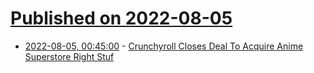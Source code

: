 # [Published on 2022-08-05](index.md)

* [2022-08-05, 00:45:00](https://entertainment.slashdot.org/story/22/08/04/2050225/crunchyroll-closes-deal-to-acquire-anime-superstore-right-stuf?utm_source=rss1.0mainlinkanon&utm_medium=feed) - [Crunchyroll Closes Deal To Acquire Anime Superstore Right Stuf](https://entertainment.slashdot.org/story/22/08/04/2050225/crunchyroll-closes-deal-to-acquire-anime-superstore-right-stuf?utm_source=rss1.0mainlinkanon&utm_medium=feed)

